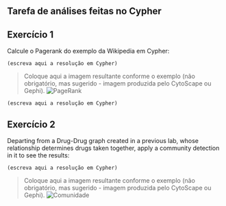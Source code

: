 ## Tarefa de análises feitas no Cypher

## Exercício 1
Calcule o Pagerank do exemplo da Wikipedia em Cypher:

~~~cypher
(escreva aqui a resolução em Cypher)
~~~

> Coloque aqui a imagem resultante conforme o exemplo (não obrigatório, mas sugerido - imagem produzida pelo CytoScape ou Gephi).
![PageRank](images/pagerank-cytoscape.png)

~~~cypher
(escreva aqui a resolução em Cypher)
~~~

## Exercício 2
Departing from a Drug-Drug graph created in a previous lab, whose relationship determines drugs taken together, apply a community detection in it to see the results:
~~~cypher
(escreva aqui a resolução em Cypher)
~~~

> Coloque aqui a imagem resultante conforme o exemplo (não obrigatório, mas sugerido - imagem produzida pelo CytoScape ou Gephi).
![Comunidade](images/comunidade-cytoscape.png)

